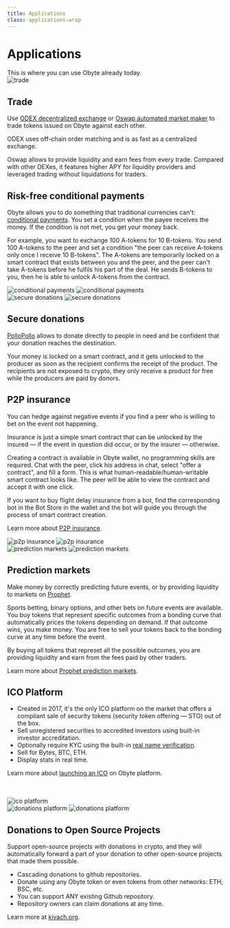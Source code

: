 ```yaml
---
title: Applications
class: applications-wrap
---
```


<div class="flex-block right first">
    <div class="info-block">
        <h1>Applications</h1>
        <div class="sub-block">
            This is where you can use Obyte already today.
        </div>
    </div>
</div>
<div class="flex-block left center second">
    <div class="img-block">
        <img src="/user/themes/obyte/assets/applications/img2.png" alt="trade">
    </div>
    <div class="info-block">
        <h2>Trade</h2>
        <p>
            Use <a target="_blank" rel="noopener" href="https://odex.ooo">ODEX decentralized exchange</a> or 
            <a target="_blank" rel="noopener" href="https://oswap.io">Oswap automated market maker</a> to trade tokens issued on 
            Obyte against each other.
        </p>
       <p>ODEX uses off-chain order matching and is as fast as a centralized exchange.</p>
       <p>Oswap allows to provide liquidity and earn fees from every trade. Compared with other DEXes, it features higher APY for liquidity providers and leveraged trading without liquidations for traders.</p>
    </div>
</div>

<div class="flex-block right bottom third">
    <div class="info-block">
        <h2>Risk-free conditional payments</h2>
        <p>
            Obyte allows you to do something that traditional currencies can't: <a target="_blank" rel="noopener" href="https://blog.obyte.org/making-p2p-great-again-fe9e20546a4a">conditional payments</a>.
            You set a condition when the payee receives the money. If the condition is not met, you get your money back.
        </p>
       <p>For example, you want to exchange 100 A-tokens for 10 B-tokens. You send 100 A-tokens to the peer and set a condition "the peer can receive A-tokens only once I receive 10 B-tokens". The A-tokens are temporarily locked on a smart contract that exists between you and the peer, and the peer can't take A-tokens before he fulfils his part of the deal. He sends B-tokens to you, then he is able to unlock A-tokens from the contract.</p>
    </div>
    <div class="img-block">
        <img src="/user/themes/obyte/assets/applications/img3.png?v1" alt="conditional payments">
        <img class="mobile" src="/user/themes/obyte/assets/applications/img3-mobile.png?v1" alt="conditional payments">
    </div>
</div>
<div class="flex-block left center four">
    <div class="img-block">
        <img src="/user/themes/obyte/assets/applications/img4.png" alt="secure donations">
        <img class="mobile" src="/user/themes/obyte/assets/applications/img4-mobile.png" alt="secure donations">
    </div>
    <div class="info-block">
        <h2>Secure donations</h2>
        <p>
            <a target="_blank" rel="noopener" href="https://pollopollo.org">PolloPollo</a> allows to donate directly to people in need and be confident that your donation reaches the destination.
        </p>
       <p>Your money is locked on a smart contract, and it gets unlocked to the producer as soon as the recipient confirms the receipt of the product. The recipients are not exposed to crypto, they only receive a product for free while the producers are paid by donors.</p>
    </div>
</div>
<div class="flex-block right bottom five">
    <div class="info-block">
        <h2>P2P insurance</h2>
        <p>You can hedge against negative events if you find a peer who is willing to bet on the event not happening.</p>
        <p>Insurance is just a simple smart contract that can be unlocked by the insured — if the event in question did occur, or by the insurer — otherwise.</p>
        <p>Creating a contract is available in Obyte wallet, no programming skills are required. Chat with the peer, click his address in chat, select "offer a contract", and fill a form. This is what human-readable/human-writable smart contract looks like. The peer will be able to view the contract and accept it with one click.</p>
        <p>If you want to buy flight delay insurance from a bot, find the corresponding bot in the Bot Store in the wallet and the bot will guide you through the process of smart contract creation.</p>
        <p>Learn more about <a target="_blank" rel="noopener" href="https://blog.obyte.org/making-p2p-great-again-episode-iv-p2p-insurance-cbbd1e59d527">P2P insurance</a>.</p>
    </div>
    <div class="img-block">
        <img src="/user/themes/obyte/assets/applications/img5.png?v1" alt="p2p insurance">
        <img class="mobile" src="/user/themes/obyte/assets/applications/img5-mobile.png?v1" alt="p2p insurance">
    </div>
</div>
<div class="flex-block left center six">
    <div class="img-block">
        <img src="/user/themes/obyte/assets/applications/img6.png?v1" alt="prediction markets">
        <img class="mobile" src="/user/themes/obyte/assets/applications/img6-mobile.png?v1" alt="prediction markets">
    </div>
    <div class="info-block">
        <h2>Prediction markets</h2>
        <p>Make money by correctly predicting future events, or by providing liquidity to markets on <a target="_blank" rel="noopener" href="https://prophet.ooo">Prophet</a>.</p>
        <p>Sports betting, binary options, and other bets on future events are available. You buy tokens that represent specific outcomes from a bonding curve that automatically prices the tokens depending on demand. If that outcome wins, you make money. You are free to sell your tokens back to the bonding curve at any time before the event.</p>
        <p>By buying all tokens that represet all the possible outcomes, you are providing liquidity and earn from the fees paid by other traders.</p>
        <p>Learn more about <a target="_blank" rel="noopener" href="https://blog.obyte.org/introducing-prophet-prediction-markets-based-on-bonding-curves-3716651db344">Prophet prediction markets</a>.</p>
    </div>
</div>
<div class="flex-block right center seven">
    <div class="info-block">
        <h2>ICO Platform</h2>
        <ul>
            <li>Created in 2017, it's the only ICO platform on the market that offers a compliant sale of security tokens (security token offering &mdash; STO) out of the box.</li>
            <li>Sell unregistered securities to accredited investors using built-in investor accreditation.</li>
            <li>Optionally require KYC using the built-in <a href="/platform/identity">real name verification</a>.</li>
            <li>Sell for Bytes, BTC, ETH.</li>
            <li>Display stats in real time.</li>
        </ul>
        <p>Learn more about <a target="_blank" rel="noopener" href="https://ico-platform.obyte.org">launching an ICO</a> on Obyte platform.</p>
        <br><br>
    </div>
    <div class="img-block">
        <img src="/user/themes/obyte/assets/applications/img7.png" alt="ico platform">
    </div>
</div>
<div class="flex-block left center six">
    <div class="img-block">
        <img src="/user/themes/obyte/assets/applications/kivach.png?v1" alt="donations platform">
        <img class="mobile" src="/user/themes/obyte/assets/applications/kivach-mobile.png?v1" alt="donations platform">
    </div>
    <div class="info-block">
        <h2>Donations to Open Source Projects</h2>
        <p>Support open-source projects with donations in crypto, and they will automatically forward a part of your donation to other open-source projects that made them possible.</p>
        <ul>
            <li>Cascading donations to github repositories.</li>
            <li>Donate using any Obyte token or even tokens from other networks: ETH, BSC, etc.</li>
            <li>You can support ANY existing Github repository.</li>
            <li>Repository owners can claim donations at any time.</li>
        </ul>
        <p>Learn more at <a target="_blank" rel="noopener" href="https://kivach.org">kivach.org</a>.</p>
        <br><br>
    </div>
</div>

